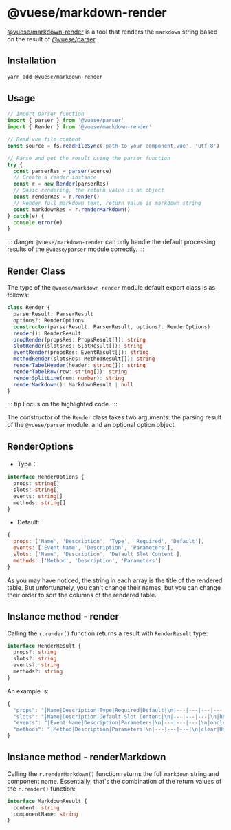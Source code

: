 # @vuese/markdown-render

[@vuese/markdown-render](/markdown-render/) is a tool that renders the `markdown` string based on the result of [@vuese/parser](/parser/).

## Installation

```sh
yarn add @vuese/markdown-render
```

## Usage


```js {11-15}
// Import parser function
import { parser } from '@vuese/parser'
import { Render } from '@vuese/markdown-render'

// Read vue file content
const source = fs.readFileSync('path-to-your-component.vue', 'utf-8')

// Parse and get the result using the parser function
try {
  const parserRes = parser(source)
  // Create a render instance
  const r = new Render(parserRes)
  // Basic rendering, the return value is an object
  const renderRes = r.render()
  // Render full markdown text, return value is markdown string
  const markdownRes = r.renderMarkdown()
} catch(e) {
  console.error(e)
}
```

::: danger
`@vuese/markdown-render` can only handle the default processing results of the `@vuese/parser` module correctly.
:::

## Render Class

The type of the `@vuese/markdown-render` module default export class is as follows:

```ts {4,5,13}
class Render {
  parserResult: ParserResult
  options?: RenderOptions
  constructor(parserResult: ParserResult, options?: RenderOptions)
  render(): RenderResult
  propRender(propsRes: PropsResult[]): string
  slotRender(slotsRes: SlotResult[]): string
  eventRender(propsRes: EventResult[]): string
  methodRender(slotsRes: MethodResult[]): string
  renderTabelHeader(header: string[]): string
  renderTabelRow(row: string[]): string
  renderSplitLine(num: number): string
  renderMarkdown(): MarkdownResult | null
}
```

::: tip
Focus on the highlighted code.
:::

The constructor of the `Render` class takes two arguments: the parsing result of the `@vuese/parser` module, and an optional option object.

## RenderOptions

* Type：

```ts
interface RenderOptions {
  props: string[]
  slots: string[]
  events: string[]
  methods: string[]
}
```

* Default:

```js
{
  props: ['Name', 'Description', 'Type', 'Required', 'Default'],
  events: ['Event Name', 'Description', 'Parameters'],
  slots: ['Name', 'Description', 'Default Slot Content'],
  methods: ['Method', 'Description', 'Parameters']
}
```

As you may have noticed, the string in each array is the title of the rendered table. But unfortunately, you can't change their names, but you can change their order to sort the columns of the rendered table.

## Instance method - render

Calling the `r.render()` function returns a result with `RenderResult` type:

```ts
interface RenderResult {
  props?: string
  slots?: string
  events?: string
  methods?: string
}
```

An example is:

```js
{
  "props": "|Name|Description|Type|Required|Default|\n|---|---|---|---|---|\n|name|The name of the form, up to 8 characters|`String` / `Number`|`true`|-|\n",
  "slots": "|Name|Description|Default Slot Content|\n|---|---|---|\n|header|Form header|`<th>title</th>`|\n",
  "events": "|Event Name|Description|Parameters|\n|---|---|---|\n|onclear|Fire when the form is cleared| The argument is a boolean value representing xxx|\n",
  "methods": "|Method|Description|Parameters|\n|---|---|---|\n|clear|Used to manually clear the form|-|\n"
}
```

## Instance method - renderMarkdown

Calling the `r.renderMarkdown()` function returns the full `markdown` string and component name. Essentially, that's the combination of the return values of the `r.render()` function:

```ts
interface MarkdownResult {
  content: string
  componentName: string
}
```
